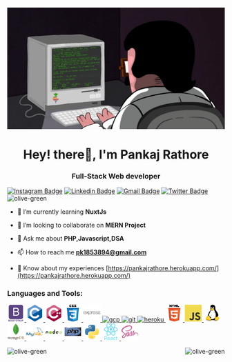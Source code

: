 ![gif](programming.gif)
<h1 align="center">Hey! there👋, I'm Pankaj Rathore</h1>
<h3 align="center">Full-Stack Web developer</h3>

[![Instagram Badge](https://img.shields.io/badge/@_pankajrathore-30302f?style=flat&logo=instagram&logoColor=white)](https://instagram.com/_pankajrathore__)
[![Linkedin Badge](https://img.shields.io/badge/pk1853894-30302f?style=flat&logo=linkedin)](https://linkedin.com/in/pk1853894)
[![Gmail Badge](https://img.shields.io/badge/pk1853894@gmail.com-30302f?style=flat&logo=Gmail&logoColor=white)](mailto:pk1853894@gmail.com)
[![Twitter Badge](https://img.shields.io/badge/photon1006-30302f?style=flat&logo=Twitter&logoColor=white)](https://twitter.com/photon1006)
<img src="https://komarev.com/ghpvc/?username=olive-green&label=Profile%20views&color=0e75b6&style=flat" alt="olive-green" />

- 🌱 I’m currently learning **NuxtJs**

- 👯 I’m looking to collaborate on **MERN Project**

- 💬 Ask me about **PHP,Javascript,DSA**

- 📫 How to reach me **pk1853894@gmail.com**

- 📄 Know about my experiences [https://pankajrathore.herokuapp.com/](https://pankajrathore.herokuapp.com/)


<h3 align="left">Languages and Tools:</h3>
<p align="left"> <a href="https://getbootstrap.com" target="_blank"> <img src="https://raw.githubusercontent.com/devicons/devicon/master/icons/bootstrap/bootstrap-plain-wordmark.svg" alt="bootstrap" width="40" height="40"/> </a> <a href="https://www.cprogramming.com/" target="_blank"> <img src="https://raw.githubusercontent.com/devicons/devicon/master/icons/c/c-original.svg" alt="c" width="40" height="40"/> </a> <a href="https://www.w3schools.com/cpp/" target="_blank"> <img src="https://raw.githubusercontent.com/devicons/devicon/master/icons/cplusplus/cplusplus-original.svg" alt="cplusplus" width="40" height="40"/> </a> <a href="https://www.w3schools.com/css/" target="_blank"> <img src="https://raw.githubusercontent.com/devicons/devicon/master/icons/css3/css3-original-wordmark.svg" alt="css3" width="40" height="40"/> </a> <a href="https://expressjs.com" target="_blank"> <img src="https://raw.githubusercontent.com/devicons/devicon/master/icons/express/express-original-wordmark.svg" alt="express" width="40" height="40"/> </a> <a href="https://cloud.google.com" target="_blank"> <img src="https://www.vectorlogo.zone/logos/google_cloud/google_cloud-icon.svg" alt="gcp" width="40" height="40"/> </a> <a href="https://git-scm.com/" target="_blank"> <img src="https://www.vectorlogo.zone/logos/git-scm/git-scm-icon.svg" alt="git" width="40" height="40"/> </a> <a href="https://heroku.com" target="_blank"> <img src="https://www.vectorlogo.zone/logos/heroku/heroku-icon.svg" alt="heroku" width="40" height="40"/> </a> <a href="https://www.w3.org/html/" target="_blank"> <img src="https://raw.githubusercontent.com/devicons/devicon/master/icons/html5/html5-original-wordmark.svg" alt="html5" width="40" height="40"/> </a> <a href="https://developer.mozilla.org/en-US/docs/Web/JavaScript" target="_blank"> <img src="https://raw.githubusercontent.com/devicons/devicon/master/icons/javascript/javascript-original.svg" alt="javascript" width="40" height="40"/> </a> <a href="https://www.linux.org/" target="_blank"> <img src="https://raw.githubusercontent.com/devicons/devicon/master/icons/linux/linux-original.svg" alt="linux" width="40" height="40"/> </a> <a href="https://www.mongodb.com/" target="_blank"> <img src="https://raw.githubusercontent.com/devicons/devicon/master/icons/mongodb/mongodb-original-wordmark.svg" alt="mongodb" width="40" height="40"/> </a> <a href="https://www.mysql.com/" target="_blank"> <img src="https://raw.githubusercontent.com/devicons/devicon/master/icons/mysql/mysql-original-wordmark.svg" alt="mysql" width="40" height="40"/> </a> <a href="https://nodejs.org" target="_blank"> <img src="https://raw.githubusercontent.com/devicons/devicon/master/icons/nodejs/nodejs-original-wordmark.svg" alt="nodejs" width="40" height="40"/> </a> <a href="https://www.php.net" target="_blank"> <img src="https://raw.githubusercontent.com/devicons/devicon/master/icons/php/php-original.svg" alt="php" width="40" height="40"/> </a> <a href="https://www.python.org" target="_blank"> <img src="https://raw.githubusercontent.com/devicons/devicon/master/icons/python/python-original.svg" alt="python" width="40" height="40"/> </a> <a href="https://reactjs.org/" target="_blank"> <img src="https://raw.githubusercontent.com/devicons/devicon/master/icons/react/react-original-wordmark.svg" alt="react" width="40" height="40"/> </a> <a href="https://sass-lang.com" target="_blank"> <img src="https://raw.githubusercontent.com/devicons/devicon/master/icons/sass/sass-original.svg" alt="sass" width="40" height="40"/> </a> </p>

<p align="center"><p><img align="left" src="https://github-readme-stats.vercel.app/api/top-langs/?username=olive-green&layout=compact&hide=php,c,html,roff&langs_count=10" alt="olive-green" /></p>

<p>&nbsp;&nbsp;<img align="right" src="https://github-readme-stats.vercel.app/api?username=olive-green&show_icons=true&locale=en" alt="olive-green" /></p></p>




